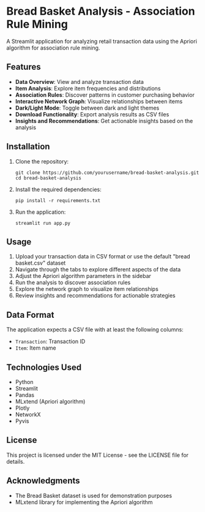 # Bread Basket Analysis - Association Rule Mining

A Streamlit application for analyzing retail transaction data using the Apriori algorithm for association rule mining.

## Features

- **Data Overview**: View and analyze transaction data
- **Item Analysis**: Explore item frequencies and distributions
- **Association Rules**: Discover patterns in customer purchasing behavior
- **Interactive Network Graph**: Visualize relationships between items
- **Dark/Light Mode**: Toggle between dark and light themes
- **Download Functionality**: Export analysis results as CSV files
- **Insights and Recommendations**: Get actionable insights based on the analysis

## Installation

1. Clone the repository:
   ```
   git clone https://github.com/yourusername/bread-basket-analysis.git
   cd bread-basket-analysis
   ```

2. Install the required dependencies:
   ```
   pip install -r requirements.txt
   ```

3. Run the application:
   ```
   streamlit run app.py
   ```

## Usage

1. Upload your transaction data in CSV format or use the default "bread basket.csv" dataset
2. Navigate through the tabs to explore different aspects of the data
3. Adjust the Apriori algorithm parameters in the sidebar
4. Run the analysis to discover association rules
5. Explore the network graph to visualize item relationships
6. Review insights and recommendations for actionable strategies

## Data Format

The application expects a CSV file with at least the following columns:
- `Transaction`: Transaction ID
- `Item`: Item name

## Technologies Used

- Python
- Streamlit
- Pandas
- MLxtend (Apriori algorithm)
- Plotly
- NetworkX
- Pyvis

## License

This project is licensed under the MIT License - see the LICENSE file for details.

## Acknowledgments

- The Bread Basket dataset is used for demonstration purposes
- MLxtend library for implementing the Apriori algorithm 